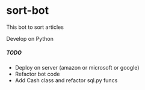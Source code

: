 # sort-bot
This bot to sort articles

Develop on Python


##### TODO
+ Deploy on server (amazon or microsoft or google)
+ Refactor bot code
+ Add Cash class and refactor sql.py funcs
